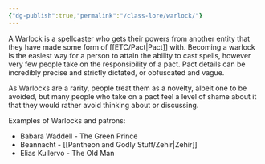 ```yaml
---
{"dg-publish":true,"permalink":"/class-lore/warlock/"}
---
```


A Warlock is a spellcaster who gets their powers from another entity that they have made some form of [[ETC/Pact\|Pact]] with. Becoming a warlock is the easiest way for a person to attain the ability to cast spells, however very few people take on the responsibility of a pact. Pact details can be incredibly precise and strictly dictated, or obfuscated and vague.

As Warlocks are a rarity, people treat them as a novelty, albeit one to be avoided, but many people who take on a pact feel a level of shame about it that they would rather avoid thinking about or discussing.

Examples of Warlocks and patrons:
- Babara Waddell - The Green Prince
- Beannacht - [[Pantheon and Godly Stuff/Zehir\|Zehir]]
- Elias Kullervo - The Old Man